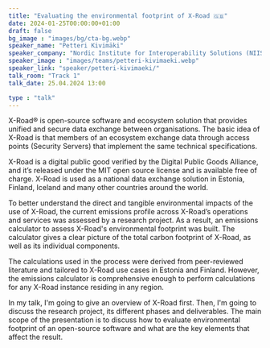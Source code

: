 ```yaml
---
title: "Evaluating the environmental footprint of X-Road 🇬🇧"
date: 2024-01-25T00:00:00+01:00
draft: false
bg_image : "images/bg/cta-bg.webp"
speaker_name: "Petteri Kivimäki"
speaker_company: "Nordic Institute for Interoperability Solutions (NIIS)"
speaker_image : "images/teams/petteri-kivimaeki.webp"
speaker_link: "speaker/petteri-kivimaeki/"
talk_room: "Track 1"
talk_date: 25.04.2024 13:00

type : "talk"
---
```


X-Road® is open-source software and ecosystem solution that provides unified and secure data exchange between organisations. The basic idea of X-Road is that members of an ecosystem exchange data through access points (Security Servers) that implement the same technical specifications.

X-Road is a digital public good verified by the Digital Public Goods Alliance, and it’s released under the MIT open source license and is available free of charge. X-Road is used as a national data exchange solution in Estonia, Finland, Iceland and many other countries around the world.

To better understand the direct and tangible environmental impacts of the use of X-Road, the current emissions profile across X-Road’s operations and services was assessed by a research project. As a result, an emissions calculator to assess X-Road's environmental footprint was built. The calculator gives a clear picture of the total carbon footprint of X-Road, as well as its individual components.

The calculations used in the process were derived from peer-reviewed literature and tailored to X-Road use cases in Estonia and Finland. However, the emissions calculator is comprehensive enough to perform calculations for any X-Road instance residing in any region.

In my talk, I'm going to give an overview of X-Road first. Then, I'm going to discuss the research project, its different phases and deliverables. The main scope of the presentation is to discuss how to evaluate environmental footprint of an open-source software and what are the key elements that affect the result.

